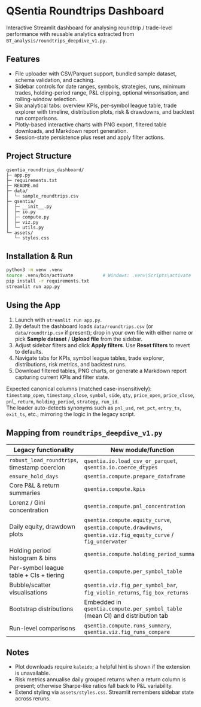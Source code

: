 # QSentia Roundtrips Dashboard

Interactive Streamlit dashboard for analysing roundtrip / trade-level performance with reusable analytics extracted from `BT_analysis/roundtrips_deepdive_v1.py`.

## Features
- File uploader with CSV/Parquet support, bundled sample dataset, schema validation, and caching.
- Sidebar controls for date ranges, symbols, strategies, runs, minimum trades, holding-period range, P&L clipping, optional winsorisation, and rolling-window selection.
- Six analytical tabs: overview KPIs, per-symbol league table, trade explorer with timeline, distribution plots, risk & drawdowns, and backtest run comparisons.
- Plotly-based interactive charts with PNG export, filtered table downloads, and Markdown report generation.
- Session-state persistence plus reset and apply filter actions.

## Project Structure
```
qsentia_roundtrips_dashboard/
├─ app.py
├─ requirements.txt
├─ README.md
├─ data/
│  └─ sample_roundtrips.csv
├─ qsentia/
│  ├─ __init__.py
│  ├─ io.py
│  ├─ compute.py
│  ├─ viz.py
│  └─ utils.py
└─ assets/
   └─ styles.css
```

## Installation & Run
```bash
python3 -m venv .venv
source .venv/bin/activate           # Windows: .venv\Scripts\activate
pip install -r requirements.txt
streamlit run app.py
```

## Using the App
1. Launch with `streamlit run app.py`.
2. By default the dashboard loads `data/roundtrips.csv` (or `data/roundtrip.csv` if present); drop in your own file with either name or pick **Sample dataset** / **Upload file** from the sidebar.
3. Adjust sidebar filters and click **Apply filters**. Use **Reset filters** to revert to defaults.
4. Navigate tabs for KPIs, symbol league tables, trade explorer, distributions, risk metrics, and backtest runs.
5. Download filtered tables, PNG charts, or generate a Markdown report capturing current KPIs and filter state.

Expected canonical columns (matched case-insensitively):  
`timestamp_open`, `timestamp_close`, `symbol`, `side`, `qty`, `price_open`, `price_close`, `pnl`, `return`, `holding_period`, `strategy`, `run_id`.  
The loader auto-detects synonyms such as `pnl_usd`, `ret_pct`, `entry_ts`, `exit_ts`, etc., mirroring the logic in the legacy script.

## Mapping from `roundtrips_deepdive_v1.py`

| Legacy functionality | New module/function |
| --- | --- |
| `robust_load_roundtrips`, timestamp coercion | `qsentia.io.load_csv_or_parquet`, `qsentia.io.coerce_dtypes` |
| `ensure_hold_days` | `qsentia.compute.prepare_dataframe` |
| Core P&L & return summaries | `qsentia.compute.kpis` |
| Lorenz / Gini concentration | `qsentia.compute.pnl_concentration` |
| Daily equity, drawdown plots | `qsentia.compute.equity_curve`, `qsentia.compute.drawdowns`, `qsentia.viz.fig_equity_curve` / `fig_underwater` |
| Holding period histogram & bins | `qsentia.compute.holding_period_summary` |
| Per-symbol league table + CIs + tiering | `qsentia.compute.per_symbol_table` |
| Bubble/scatter visualisations | `qsentia.viz.fig_per_symbol_bar`, `fig_violin_returns`, `fig_box_returns` |
| Bootstrap distributions | Embedded in `qsentia.compute.per_symbol_table` (mean CI) and distribution tab |
| Run-level comparisons | `qsentia.compute.runs_summary`, `qsentia.viz.fig_runs_compare` |

## Notes
- Plot downloads require `kaleido`; a helpful hint is shown if the extension is unavailable.
- Risk metrics annualise daily grouped returns when a return column is present; otherwise Sharpe-like ratios fall back to P&L variability.
- Extend styling via `assets/styles.css`. Streamlit remembers sidebar state across reruns.

